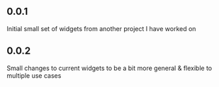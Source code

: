 ## 0.0.1

Initial small set of widgets from another project I have worked on

## 0.0.2

Small changes to current widgets to be a bit more general & flexible to multiple use cases